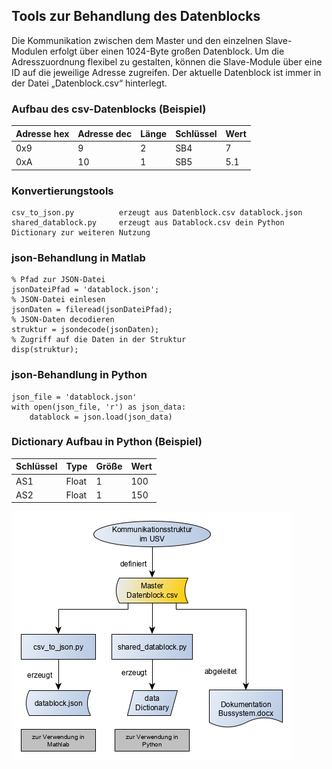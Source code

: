 ## Tools zur Behandlung des Datenblocks

Die Kommunikation zwischen dem Master und den einzelnen Slave-Modulen erfolgt über einen 1024-Byte großen Datenblock. Um die Adresszuordnung flexibel zu gestalten, können die Slave-Module über eine ID auf die jeweilige Adresse zugreifen. Der aktuelle Datenblock ist immer in der Datei „Datenblock.csv“ hinterlegt.

### Aufbau des csv-Datenblocks (Beispiel)

|Adresse hex|Adresse dec|Länge|Schlüssel|Wert|
|-----|-----|----|-----|-----|
| 0x9 | 9   | 2  | SB4 | 7   |
| 0xA | 10  | 1  | SB5 | 5.1 |

###	Konvertierungstools
	csv_to_json.py			erzeugt aus Datenblock.csv datablock.json
	shared_datablock.py		erzeugt aus Datablock.csv dein Python Dictionary zur weiteren Nutzung


### json-Behandlung in Matlab
    % Pfad zur JSON-Datei
    jsonDateiPfad = 'datablock.json';
    % JSON-Datei einlesen
    jsonDaten = fileread(jsonDateiPfad);
    % JSON-Daten decodieren
    struktur = jsondecode(jsonDaten);
    % Zugriff auf die Daten in der Struktur
    disp(struktur);

### json-Behandlung in Python
    json_file = 'datablock.json'
    with open(json_file, 'r') as json_data:
        datablock = json.load(json_data)
		
### Dictionary Aufbau in Python (Beispiel)

|Schlüssel|Type|Größe|Wert|
|------|--------|---|-----|
| AS1  | Float  | 1 | 100 |
| AS2  | Float  | 1 | 150 |


![Datenblock](datenblock.png "Kommunikationsstruktur")
